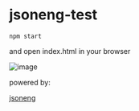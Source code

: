 # jsoneng-test

`npm start`

and open index.html in your browser

![image](https://github.com/youhengzhou/jsoneng-test/assets/60205850/d2caf1b3-4603-4314-9003-e6178be683b4)

powered by:

[jsoneng](https://github.com/youhengzhou/jsoneng-js)
